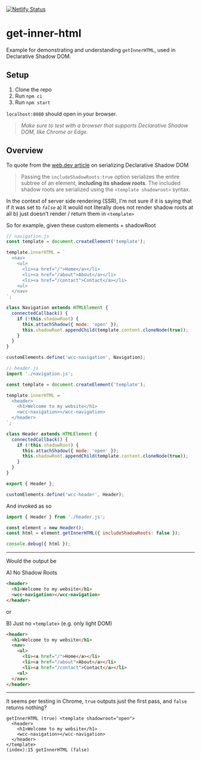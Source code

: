 [![Netlify Status](https://api.netlify.com/api/v1/badges/7b65545b-431a-49fb-aa46-8ff5bbcb58b4/deploy-status)](https://app.netlify.com/sites/unique-bombolone-b3ee26/deploys)

# get-inner-html

Example for demonstrating and understanding `getInnerHTML`, used in Declarative Shadow DOM.

## Setup
1. Clone the repo
1. Run `npm ci`
1. Run `npm start`

`localhost:8080` should open in your browser.

> _Make sure to test with a browser that supports Declarative Shadow DOM, like Chrome or Edge._

## Overview

To quote from the [web.dev article](https://web.dev/declarative-shadow-dom/#serialization) on serializing Declarative Shadow DOM

> Passing the `includeShadowRoots:true` option serializes the entire subtree of an element, **including its shadow roots**. The included shadow roots are serialized using the `<template shadowroot>` syntax.

In the context of server side rendering (SSR), I'm not sure if it is saying that if it was set to _`false`_
a) It would not literally does not render shadow roots at all
b) just doesn't render / return them in `<template>`

So for example, given these custom elements + shadowRoot

```js
// navigation.js
const template = document.createElement('template');

template.innerHTML = `
  <nav>
    <ul>
      <li><a href="/">Home</a></li>
      <li><a href="/about">About</a></li>
      <li><a href="/contact">Contact</a></li>
    <ul>
  </nav>
`;

class Navigation extends HTMLElement {
  connectedCallback() {
    if (!this.shadowRoot) {
      this.attachShadow({ mode: 'open' });
      this.shadowRoot.appendChild(template.content.cloneNode(true));
    }
  }
}

customElements.define('wcc-navigation', Navigation);

// header.js
import './navigation.js';

const template = document.createElement('template');

template.innerHTML = `
  <header>
    <h1>Welcome to my website</h1>
    <wcc-navigation></wcc-navigation>
  </header>
`;

class Header extends HTMLElement {
  connectedCallback() {
    if (!this.shadowRoot) {
      this.attachShadow({ mode: 'open' });
      this.shadowRoot.appendChild(template.content.cloneNode(true));
    }
  }
}

export { Header };

customElements.define('wcc-header', Header);
```

And invoked as so
```js
import { Header } from './header.js';

const element = new Header();
const html = element.getInnerHTML({ includeShadowRoots: false });

console.debug({ html });
```

----

Would the output be

A) No Shadow Roots
```html
<header>
  <h1>Welcome to my website</h1>
  <wcc-navigation></wcc-navigation>
</header>
```

or

B) Just no `<template>` (e.g. only light DOM)
```html
<header>
  <h1>Welcome to my website</h1>
  <nav>
    <ul>
      <li><a href="/">Home</a></li>
      <li><a href="/about">About</a></li>
      <li><a href="/contact">Contact</a></li>
    <ul>
  </nav>
</header>
```

----

It seems per testing in Chrome, `true` outputs just the first pass, and `false` returns nothing?
```
getInnerHTML (true) <template shadowroot="open">
  <header>
    <h1>Welcome to my website</h1>
    <wcc-navigation></wcc-navigation>
  </header>
</template>
(index):15 getInnerHTML (false) 
```